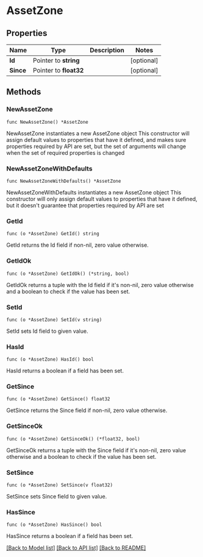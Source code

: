 # AssetZone

## Properties

Name | Type | Description | Notes
------------ | ------------- | ------------- | -------------
**Id** | Pointer to **string** |  | [optional] 
**Since** | Pointer to **float32** |  | [optional] 

## Methods

### NewAssetZone

`func NewAssetZone() *AssetZone`

NewAssetZone instantiates a new AssetZone object
This constructor will assign default values to properties that have it defined,
and makes sure properties required by API are set, but the set of arguments
will change when the set of required properties is changed

### NewAssetZoneWithDefaults

`func NewAssetZoneWithDefaults() *AssetZone`

NewAssetZoneWithDefaults instantiates a new AssetZone object
This constructor will only assign default values to properties that have it defined,
but it doesn't guarantee that properties required by API are set

### GetId

`func (o *AssetZone) GetId() string`

GetId returns the Id field if non-nil, zero value otherwise.

### GetIdOk

`func (o *AssetZone) GetIdOk() (*string, bool)`

GetIdOk returns a tuple with the Id field if it's non-nil, zero value otherwise
and a boolean to check if the value has been set.

### SetId

`func (o *AssetZone) SetId(v string)`

SetId sets Id field to given value.

### HasId

`func (o *AssetZone) HasId() bool`

HasId returns a boolean if a field has been set.

### GetSince

`func (o *AssetZone) GetSince() float32`

GetSince returns the Since field if non-nil, zero value otherwise.

### GetSinceOk

`func (o *AssetZone) GetSinceOk() (*float32, bool)`

GetSinceOk returns a tuple with the Since field if it's non-nil, zero value otherwise
and a boolean to check if the value has been set.

### SetSince

`func (o *AssetZone) SetSince(v float32)`

SetSince sets Since field to given value.

### HasSince

`func (o *AssetZone) HasSince() bool`

HasSince returns a boolean if a field has been set.


[[Back to Model list]](../README.md#documentation-for-models) [[Back to API list]](../README.md#documentation-for-api-endpoints) [[Back to README]](../README.md)


